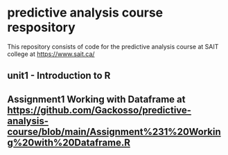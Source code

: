 # predictive analysis course respository
This repository consists of code for the predictive analysis course at SAIT college at https://www.sait.ca/

## unit1 - Introduction to R
## Assignment1 Working with Dataframe at https://github.com/Gackosso/predictive-analysis-course/blob/main/Assignment%231%20Working%20with%20Dataframe.R

